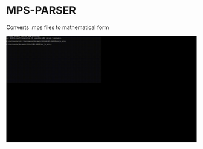 # MPS-PARSER
Converts .mps files to mathematical form

![how-to-use](https://github.com/kostaskaragiorgos/MPS-PARSER/blob/master/how-to-use.gif)
